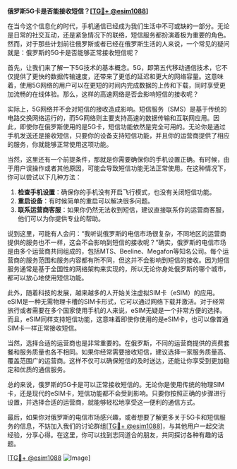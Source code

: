 **俄罗斯5G卡是否能接收短信？[[TG💪+ @esim1088](https://t.me/s/esim1088)]**

在当今这个信息化的时代，手机通信已经成为我们生活中不可或缺的一部分。无论是日常的社交互动，还是紧急情况下的联络，短信服务都扮演着极为重要的角色。然而，对于那些计划前往俄罗斯或者已经在俄罗斯生活的人来说，一个常见的疑问就是：俄罗斯的5G卡是否能够正常接收短信呢？

首先，让我们来了解一下5G技术的基本概念。5G，即第五代移动通信技术，它不仅提供了更快的数据传输速度，还带来了更低的延迟和更大的网络容量。这意味着，使用5G网络的用户可以在更短的时间内完成数据的上传和下载，同时享受更加流畅的在线体验。那么，这样的高速网络是否会影响短信的接收呢？

实际上，5G网络并不会对短信的接收造成影响。短信服务（SMS）是基于传统的电路交换网络运行的，而5G网络则主要支持高速的数据传输和互联网应用。因此，即使你在俄罗斯使用的是5G卡，短信功能依然是完全可用的。无论你是通过手机发送还是接收短信，只要你的设备支持短信功能，并且你的运营商提供了相应的服务，你就能够正常使用这项功能。

当然，这里还有一个前提条件，那就是你需要确保你的手机设置正确。有时候，由于用户误操作或者其他原因，可能会导致短信功能无法正常使用。在这种情况下，你可以尝试以下几种方法：

1. **检查手机设置**：确保你的手机没有开启飞行模式，也没有关闭短信功能。
2. **重启设备**：有时候简单的重启可以解决很多问题。
3. **联系运营商客服**：如果你仍然无法收到短信，建议直接联系你的运营商客服，他们可以为你提供专业的帮助。

说到这里，可能有人会问：“我听说俄罗斯的电信市场很复杂，不同地区的运营商提供的服务也不一样，这会不会影响到短信的接收呢？”确实，俄罗斯的电信市场是由多个运营商共同组成的，包括MTS、Beeline、Megafon等知名公司。每个运营商的服务范围和服务内容都有所不同，但这并不会影响到短信的接收。因为短信服务通常是基于全国性的网络架构来实现的，所以无论你身处俄罗斯的哪个城市，都可以放心地使用短信功能。

此外，随着科技的发展，越来越多的人开始关注虚拟SIM卡（eSIM）的应用。eSIM是一种无需物理卡槽的SIM卡形式，它可以通过网络下载并激活。对于经常旅行或者需要在多个国家使用手机的人来说，eSIM无疑是一个非常方便的选择。而且，eSIM同样支持短信功能，这意味着即使你使用的是eSIM卡，也可以像普通SIM卡一样正常接收短信。

当然，选择合适的运营商也是非常重要的。在俄罗斯，不同的运营商提供的资费套餐和服务质量也各不相同。如果你经常需要接收短信，建议选择一家服务质量高、覆盖范围广的运营商。这样不仅可以确保短信的及时送达，还能让你享受到更加稳定和优质的通信服务。

总的来说，俄罗斯的5G卡是可以正常接收短信的。无论你是使用传统的物理SIM卡，还是现代的eSIM卡，短信功能都不会受到影响。只要你按照正确的步骤进行设置，并选择合适的运营商，就能够轻松地享受这一便利的通信方式。

最后，如果你对俄罗斯的电信市场感兴趣，或者想要了解更多关于5G卡和短信服务的信息，不妨加入我们的讨论群组[[TG💪+ @esim1088](https://t.me/s/esim1088)]，与其他用户一起交流经验，分享心得。在这里，你可以找到志同道合的朋友，共同探讨各种有趣的话题。

[[TG💪+ @esim1088](https://t.me/s/esim1088) ![Image](https://i.postimg.cc/4NQfJmqS/Snipaste-2025-05-13-00-14-12.png)]